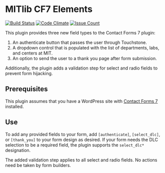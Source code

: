 # MITlib CF7 Elements

[![Build Status](https://travis-ci.org/MITLibraries/mitlib-cf7-elements.svg)](https://travis-ci.org/MITLibraries/mitlib-cf7-elements)
[![Code Climate](https://codeclimate.com/github/MITLibraries/mitlib-cf7-elements/badges/gpa.svg)](https://codeclimate.com/github/MITLibraries/mitlib-cf7-elements)
[![Issue Count](https://codeclimate.com/github/MITLibraries/mitlib-cf7-elements/badges/issue_count.svg)](https://codeclimate.com/github/MITLibraries/mitlib-cf7-elements)

This plugin provides three new field types to the Contact Forms 7 plugin:

1. An authenticate button that passes the user through Touchstone.
2. A dropdown control that is populated with the list of departments, labs, and centers at MIT.
3. An option to send the user to a thank you page after form submission.

Additionally, the plugin adds a validation step for select and radio fields to prevent form hijacking.

## Prerequisites

This plugin assumes that you have a WordPress site with [Contact Forms 7](https://wordpress.org/plugins/contact-form-7/) installed.

## Use

To add any provided fields to your form, add `[authenticate]`, `[select_dlc]`, or `[thank_you]` to your form design as desired. If your form needs the DLC selection to be a required field, the plugin supports the `select_dlc*` designation.

The added validation step applies to all select and radio fields. No actions need be taken by form builders.
